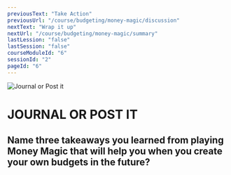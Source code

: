 ```yaml
---
previousText: "Take Action"
previousUrl: "/course/budgeting/money-magic/discussion"
nextText: "Wrap it up"
nextUrl: "/course/budgeting/money-magic/summary"
lastLession: "false"
lastSession: "false"
courseModuleId: "6"
sessionId: "2"
pageId: "6"
---
```



![Journal or Post it](/assets/img/journal-it.png)
# JOURNAL OR POST IT

## Name three takeaways you learned from playing Money Magic that will help you when you create your own budgets in the future? 
<sparkle-feed-post assignment-name="Name three takeaways you learned from playing Money Magic that will help you when you create your own budgets in the future?" ></sparkle-feed-post>